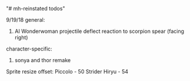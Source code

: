 "# mh-reinstated todos" 

9/19/18
general:
1. AI
Wonderwoman projectile deflect reaction to scorpion spear (facing right)

character-specific:

1. sonya and thor remake

Sprite resize offset:
Piccolo - 50
Strider Hiryu - 54